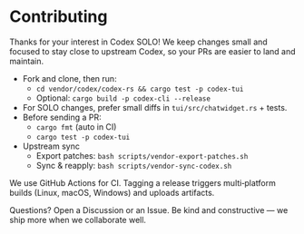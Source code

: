 # Contributing

Thanks for your interest in Codex SOLO! We keep changes small and focused to stay close to upstream Codex, so your PRs are easier to land and maintain.

- Fork and clone, then run:
  - `cd vendor/codex/codex-rs && cargo test -p codex-tui`
  - Optional: `cargo build -p codex-cli --release`
- For SOLO changes, prefer small diffs in `tui/src/chatwidget.rs` + tests.
- Before sending a PR:
  - `cargo fmt` (auto in CI)
  - `cargo test -p codex-tui`
- Upstream sync
  - Export patches: `bash scripts/vendor-export-patches.sh`
  - Sync & reapply: `bash scripts/vendor-sync-codex.sh`

We use GitHub Actions for CI. Tagging a release triggers multi‑platform builds (Linux, macOS, Windows) and uploads artifacts.

Questions? Open a Discussion or an Issue. Be kind and constructive — we ship more when we collaborate well.

